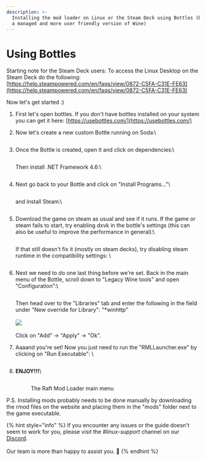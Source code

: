 ```yaml
---
description: >-
  Installing the mod loader on Linux or the Steam Deck using Bottles (basically
  a managed and more user friendly version of Wine)
---
```


# Using Bottles

Starting note for the Steam Deck users: To access the Linux Desktop on the Steam Deck do the following: [https://help.steampowered.com/en/faqs/view/0872-C5FA-C31E-FE63](https://help.steampowered.com/en/faqs/view/0872-C5FA-C31E-FE63)



Now let's get started :)

1. First let's open bottles. If you don't have bottles installed on your system you can get it here: [https://usebottles.com/](https://usebottles.com/)
2.  Now let's create a new custom Bottle running on Soda:\


    <figure><img src="../../../.gitbook/assets/grafik (35).png" alt=""><figcaption></figcaption></figure>


3.  Once the Bottle is created, open it and click on dependencies:\


    <figure><img src="../../../.gitbook/assets/Screenshot 2023-10-16 174522.png" alt=""><figcaption></figcaption></figure>

    Then install .NET Framework 4.6:\


    <figure><img src="../../../.gitbook/assets/grafik.png" alt=""><figcaption></figcaption></figure>
4.  Next go back to your Bottle and click on "Install Programs..."\


    <figure><img src="../../../.gitbook/assets/grafik (1).png" alt=""><figcaption></figcaption></figure>

    and install Steam:\


    <figure><img src="../../../.gitbook/assets/grafik (2).png" alt=""><figcaption></figcaption></figure>


5.  Download the game on steam as usual and see if it runs. If the game or steam fails to start, try enabling dxvk in the bottle's settings (this can also be useful to improve the performance in general):\


    <figure><img src="../../../.gitbook/assets/grafik (30).png" alt=""><figcaption></figcaption></figure>

    If that still doesn't fix it (mostly on steam decks), try disabling steam runtime in the compatibility settings: \


    <figure><img src="../../../.gitbook/assets/grafik (31).png" alt=""><figcaption></figcaption></figure>


6.  Next we need to do one last thing before we're set. Back in the main menu of the Bottle, scroll down to "Legacy Wine tools" and open "Configuration":\


    <figure><img src="../../../.gitbook/assets/grafik (32).png" alt=""><figcaption></figcaption></figure>

    Then head over to the "Libraries" tab and enter the following in the field under "New override for Library": "\*winhttp"\
    \
    ![](<../../../.gitbook/assets/grafik (33).png>)\
    \
    Click on "Add" -> "Apply" -> "Ok".
7.  Aaaand you're set! Now you just need to run the "RMLLauncher.exe" by clicking on "Run Executable": \


    <figure><img src="../../../.gitbook/assets/grafik (34).png" alt=""><figcaption></figcaption></figure>


8.  **ENJOY!!!**\


    <figure><img src="../../../.gitbook/assets/spaces_bUQfC6JPDbsyAF18yxAF_uploads_git-blob-7aef095370dfe2cdb137ac1bd808bf79177e001a_image (4) (1).png" alt=""><figcaption><p>The Raft Mod Loader main menu</p></figcaption></figure>



P.S. Installing mods probably needs to be done manually by downloading the rmod files on the website and placing them in the "mods" folder next to the game executable.&#x20;

{% hint style="info" %}
If you encounter any issues or the guide doesn't seem to work for you, please visit the            _#linux-support_ channel on our [Discord](https://www.raftmodding.com/discord).\
\
Our team is more than happy to assist you. 🙂
{% endhint %}
